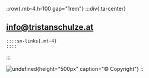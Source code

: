 ::row{.mb-4.h-100 gap="1rem"}
  :::div{.ta-center}
  ## <info@tristanschulze.at>
  
    ::::sm-links{.mt-4}
    ::::
  :::

  ![undefined](/img/contact/KempinskiTISVienna2021_301.jpg){height="500px" caption="© Copyright"}
::
